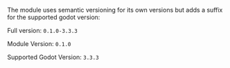 The module uses semantic versioning for its own versions but adds a suffix for the supported godot version:

Full version: `0.1.0-3.3.3`

Module Version: `0.1.0`

Supported Godot Version: `3.3.3`
